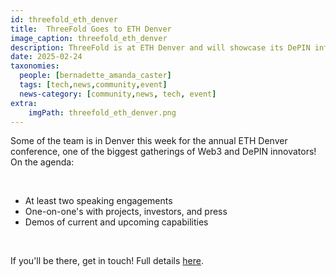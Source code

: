 ```yaml
---
id: threefold_eth_denver
title:  ThreeFold Goes to ETH Denver
image_caption: threefold_eth_denver
description: ThreeFold is at ETH Denver and will showcase its DePIN infrastructure, Web4 vision, and innovations.  
date: 2025-02-24
taxonomies:
  people: [bernadette_amanda_caster]
  tags: [tech,news,community,event]
  news-category: [community,news, tech, event]
extra:
    imgPath: threefold_eth_denver.png
---
```


Some of the team is in Denver this week for the annual ETH Denver conference, one of the biggest gatherings of Web3 and DePIN innovators! On the agenda:

<br/>

- At least two speaking engagements
- One-on-one's with projects, investors, and press
- Demos of current and upcoming capabilities

<br/>

If you'll be there, get in touch! Full details [here](https://forum.threefold.io/t/the-team-heads-to-eth-denver/4507).




